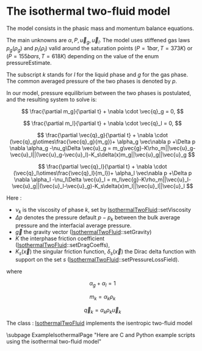 The isothermal two-fluid model
==============================

The model consists in the phasic mass and momentum balance equations.

The main unknowns are $\alpha, P, \vec{u}_g, \vec{u}_l$. 
The model uses stiffened gas laws $p_g(\rho_g)$ and  $p_l(\rho_l)$
 valid around the saturation points $(P=1 bar, T=373K)$ or $(P=155 bars, T=618K)$ depending on the value of the enum pressureEstimate.

The subscript $k$ stands for $l$ for the liquid phase and $g$ for the gas phase. The common
averaged pressure of the two phases is denoted by $p$. 

In our model, pressure equilibrium between the two phases is postulated, and the resulting system to solve is:

$$
 \frac{\partial m_g}{\partial t} + \nabla \cdot \vec{q}_g = 0,
$$

$$
\frac{\partial m_l}{\partial t} + \nabla \cdot \vec{q}_l = 0,
$$

$$
\frac{\partial \vec{q}_g}{\partial t} + \nabla \cdot (\vec{q}_g\otimes\frac{\vec{q}_g}{m_g})+ \alpha_g \vec\nabla p
+\Delta p \nabla \alpha_g -\nu_g\Delta \vec{u}_g = m_g\vec{g}-K\rho_m||\vec{u}_g-\vec{u}_l||(\vec{u}_g-\vec{u}_l)-K_s\delta(x)m_g||\vec{u}_g||\vec{u}_g
$$

$$
\frac{\partial \vec{q}_l}{\partial t} + \nabla \cdot (\vec{q}_l\otimes\frac{\vec{q}_l}{m_l})+ \alpha_l \vec\nabla p
+\Delta p \nabla \alpha_l -\nu_l\Delta \vec{u}_l = m_l\vec{g}-K\rho_m||\vec{u}_l-\vec{u}_g||(\vec{u}_l-\vec{u}_g)-K_s\delta(x)m_l||\vec{u}_l||\vec{u}_l
$$

Here :
- $\nu_k$ is the viscosity of phase $k$, set by [IsothermalTwoFluid](../../../Models/inc/IsothermalTwoFluid.hxx)::setViscosity
- $\Delta p$ denotes the pressure default $p-p_k$ between the bulk average pressure and the interfacial average pressure.
- $\vec g$ the gravity vector ([IsothermalTwoFluid](../../../Models/inc/IsothermalTwoFluid.hxx)::setGravity)
- $K$ the interphase friction coefficient ([IsothermalTwoFluid](../../../Models/inc/IsothermalTwoFluid.hxx)::setDragCoeffs),
- $K_s(\vec x)$ the singular friction function, $\delta_s(\vec x)$ the Dirac delta function with support on the set $s$ ([IsothermalTwoFluid](../../../Models/inc/IsothermalTwoFluid.hxx)::setPressureLossField).

where 

$$ 
	\alpha_g +\alpha_l = 1
$$

$$
	m_k = \alpha_k \rho_k
$$

$$
	\vec{q}_k = \alpha_k \rho_k \vec{u}_k
$$


The class : [IsothermalTwoFluid](../../../Models/inc/IsothermalTwoFluid.hxx) implements the isentropic two-fluid model  

\subpage ExampleIsothermalPage "Here are C and Python example scripts using the isothermal two-fluid model"	

